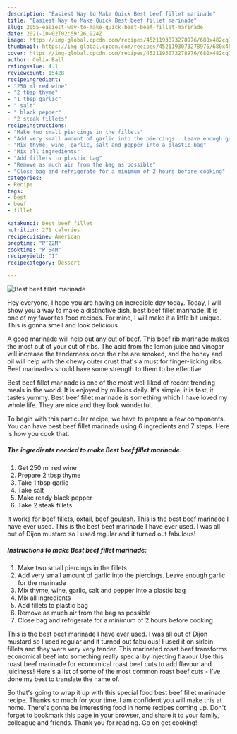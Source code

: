 ```yaml
---
description: "Easiest Way to Make Quick Best beef fillet marinade"
title: "Easiest Way to Make Quick Best beef fillet marinade"
slug: 2055-easiest-way-to-make-quick-best-beef-fillet-marinade
date: 2021-10-02T02:59:26.924Z
image: https://img-global.cpcdn.com/recipes/4521193073278976/680x482cq70/best-beef-fillet-marinade-recipe-main-photo.jpg
thumbnail: https://img-global.cpcdn.com/recipes/4521193073278976/680x482cq70/best-beef-fillet-marinade-recipe-main-photo.jpg
cover: https://img-global.cpcdn.com/recipes/4521193073278976/680x482cq70/best-beef-fillet-marinade-recipe-main-photo.jpg
author: Celia Ball
ratingvalue: 4.1
reviewcount: 15428
recipeingredient:
- "250 ml red wine"
- "2 tbsp thyme"
- "1 tbsp garlic"
- " salt"
- " black pepper"
- "2 steak fillets"
recipeinstructions:
- "Make two small piercings in the fillets"
- "Add very small amount of garlic into the piercings.  Leave enough garlic for the marinade"
- "Mix thyme, wine, garlic, salt and pepper into a plastic bag"
- "Mix all ingredients"
- "Add fillets to plastic bag"
- "Remove as much air from the bag as possible"
- "Close bag and refrigerate for a minimum of 2 hours before cooking"
categories:
- Recipe
tags:
- best
- beef
- fillet

katakunci: best beef fillet 
nutrition: 271 calories
recipecuisine: American
preptime: "PT22M"
cooktime: "PT54M"
recipeyield: "1"
recipecategory: Dessert

---
```



![Best beef fillet marinade](https://img-global.cpcdn.com/recipes/4521193073278976/680x482cq70/best-beef-fillet-marinade-recipe-main-photo.jpg)

Hey everyone, I hope you are having an incredible day today. Today, I will show you a way to make a distinctive dish, best beef fillet marinade. It is one of my favorites food recipes. For mine, I will make it a little bit unique. This is gonna smell and look delicious.

A good marinade will help out any cut of beef. This beef rib marinade makes the most out of your cut of ribs. The acid from the lemon juice and vinegar will increase the tenderness once the ribs are smoked, and the honey and oil will help with the chewy outer crust that&#39;s a must for finger-licking ribs. Beef marinades should have some strength to them to be effective.

Best beef fillet marinade is one of the most well liked of recent trending meals in the world. It is enjoyed by millions daily. It's simple, it is fast, it tastes yummy. Best beef fillet marinade is something which I have loved my whole life. They are nice and they look wonderful.


To begin with this particular recipe, we have to prepare a few components. You can have best beef fillet marinade using 6 ingredients and 7 steps. Here is how you cook that.

<!--inarticleads1-->

##### The ingredients needed to make Best beef fillet marinade:

1. Get 250 ml red wine
1. Prepare 2 tbsp thyme
1. Take 1 tbsp garlic
1. Take  salt
1. Make ready  black pepper
1. Take 2 steak fillets


It works for beef fillets, oxtail, beef goulash. This is the best beef marinade I have ever used. This is the best beef marinade I have ever used. I was all out of Dijon mustard so I used regular and it turned out fabulous! 

<!--inarticleads2-->

##### Instructions to make Best beef fillet marinade:

1. Make two small piercings in the fillets
1. Add very small amount of garlic into the piercings.  Leave enough garlic for the marinade
1. Mix thyme, wine, garlic, salt and pepper into a plastic bag
1. Mix all ingredients
1. Add fillets to plastic bag
1. Remove as much air from the bag as possible
1. Close bag and refrigerate for a minimum of 2 hours before cooking


This is the best beef marinade I have ever used. I was all out of Dijon mustard so I used regular and it turned out fabulous! I used it on sirloin fillets and they were very very tender. This marinated roast beef transforms economical beef into something really special by injecting flavour Use this roast beef marinade for economical roast beef cuts to add flavour and juiciness! Here&#39;s a list of some of the most common roast beef cuts - I&#39;ve done my best to translate the name of. 

So that's going to wrap it up with this special food best beef fillet marinade recipe. Thanks so much for your time. I am confident you will make this at home. There's gonna be interesting food in home recipes coming up. Don't forget to bookmark this page in your browser, and share it to your family, colleague and friends. Thank you for reading. Go on get cooking!
